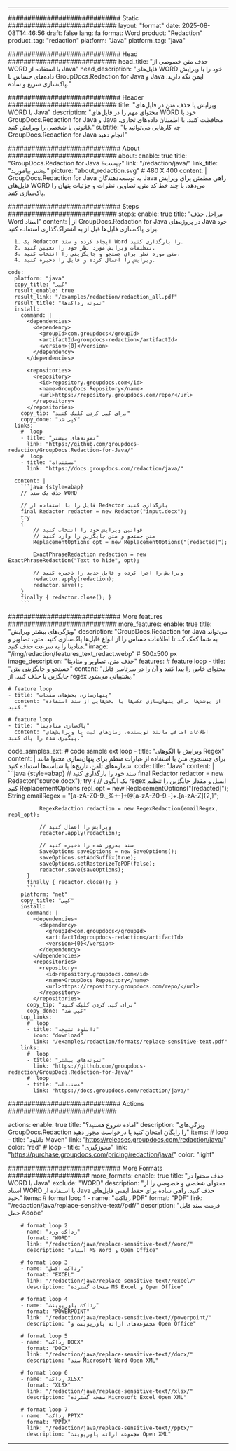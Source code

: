 
---
############################# Static ############################
layout: "format"
date:  2025-08-08T14:46:56
draft: false
lang: fa
format: Word
product: "Redaction"
product_tag: "redaction"
platform: "Java"
platform_tag: "java"

############################# Head ############################
head_title: "حذف متن خصوصی از WORD با استفاده از Java"
head_description: "فایل‌های WORD خود را با ویرایش داده‌های حساس با GroupDocs.Redaction for Java و Java ایمن نگه دارید. پاک‌سازی سریع و ساده."

############################# Header ############################
title: "ویرایش یا حذف متن در فایل‌های WORD با Java" 
description: "محتوای مهم را در فایل‌های WORD خود با GroupDocs.Redaction for Java و Java محافظت کنید. با اطمینان داده‌های تجاری، قانونی یا شخصی را ویرایش کنید."
subtitle: "چه کارهایی می‌توانید با GroupDocs.Redaction for Java انجام دهید" 

############################# About ############################
about:
    enable: true
    title: "GroupDocs.Redaction for Java چیست؟"
    link: "/redaction/java/"
    link_title: "بیشتر بیاموزید"
    picture: "about_redaction.svg" # 480 X 400
    content: |
       GroupDocs.Redaction for Java به توسعه‌دهندگان Java راهی مطمئن برای ویرایش فایل‌های WORD می‌دهد. با چند خط کد متن، تصاویر، نظرات و جزئیات پنهان را پاک‌سازی کنید.

############################# Steps ############################
steps:
    enable: true
    title: "مراحل حذف Word اسناد"
    content: |
      از GroupDocs.Redaction for Java در پروژه‌های Java خود برای پاک‌سازی فایل‌ها قبل از به اشتراک‌گذاری استفاده کنید.
      
      1. یک Redactor ایجاد کرده و سند Word را بارگذاری کنید.
      2. تنظیمات ویرایش مورد نظر خود را تعیین کنید.
      3. متن مورد نظر برای جستجو و جایگزینی را انتخاب کنید.
      4. ویرایش را اعمال کرده و فایل را ذخیره کنید.
   
    code:
      platform: "java"
      copy_title: "کپی"
      result_enable: true
      result_link: "/examples/redaction/redaction_all.pdf"
      result_title: "نمونه رداکت‌ها"
      install:
        command: |
          <dependencies>
            <dependency>
              <groupId>com.groupdocs</groupId>
              <artifactId>groupdocs-redaction</artifactId>
              <version>{0}</version>
            </dependency>
          </dependencies>

          <repositories>
            <repository>
              <id>repository.groupdocs.com</id>
              <name>GroupDocs Repository</name>
              <url>https://repository.groupdocs.com/repo/</url>
            </repository>
          </repositories>
        copy_tip: "برای کپی کردن کلیک کنید"
        copy_done: "کپی شد"
      links:
        #  loop
        - title: "نمونه‌های بیشتر"
          link: "https://github.com/groupdocs-redaction/GroupDocs.Redaction-for-Java/"
        #  loop
        - title: "مستندات"
          link: "https://docs.groupdocs.com/redaction/java/"
          
      content: |
        ```java {style=abap}
        // حذف یک سند WORD

        // فایل را با استفاده از Redactor بارگذاری کنید
        final Redactor redactor = new Redactor("input.docx");
        try
        {
            // قوانین ویرایش خود را انتخاب کنید
            // متن جستجو و متن جایگزین را وارد کنید
            ReplacementOptions opt = new ReplacementOptions("[redacted]");
            
            ExactPhraseRedaction redaction = new ExactPhraseRedaction("Text to hide", opt);

            // ویرایش را اجرا کرده و فایل جدید را ذخیره کنید
            redactor.apply(redaction);
            redactor.save();
        }
        finally { redactor.close(); }
        ```            


############################# More features ############################
more_features:
  enable: true
  title: "ویژگی‌های بیشتر ویرایش"
  description: "GroupDocs.Redaction for Java می‌تواند به شما کمک کند تا اطلاعات حساس را از انواع فایل‌ها پاک‌سازی کنید. متن، تصاویر و متادیتا را به سرعت حذف کنید."
  image: "/img/redaction/features_text_redact.webp" # 500x500 px
  image_description: "حذف متن، تصاویر و متادیتا"
  features:
    # feature loop
    - title: "جستجو و جایگزینی متن"
      content: "محتوای خاص را پیدا کنید و آن را در سرتاسر فایل جایگزین یا حذف کنید. از regex پشتیبانی می‌شود."

    # feature loop
    - title: "پنهان‌سازی بخش‌های صفحات"
      content: "از پوشش‌ها برای پنهان‌سازی عکس‌ها یا بخش‌هایی از سند استفاده کنید."

    # feature loop
    - title: "پاک‌سازی متادیتا"
      content: "اطلاعات اضافی مانند نویسنده، زمان‌های ثبت یا ویرایش‌های پیگیری شده را پاک کنید."
      
  code_samples_ext:
    # code sample ext loop
    - title: "ویرایش با الگوهای Regex"
      content: |
        برای جستجوی متن با استفاده از عبارات منظم برای پنهان‌سازی محتوا مانند شماره‌های تلفن، تاریخ‌ها یا شناسه‌ها استفاده کنید.
      code:
        title: "Java"
        content: |
          ```java {style=abap}
          //  سند خود را بارگذاری کنید
          final Redactor redactor = new Redactor("source.docx");
          try
          {
              // یک الگوی regex ایمیل و مقدار جایگزین را تنظیم کنید
              ReplacementOptions repl_opt = new ReplacementOptions("[redacted]");
              String emailRegex = "[a-zA-Z0-9._%+-]+@[a-zA-Z0-9.-]+\.[a-zA-Z]{2,}";

              RegexRedaction redaction = new RegexRedaction(emailRegex, repl_opt);
              
              // ویرایش را اعمال کنید
              redactor.apply(redaction);

              // سند به‌روز شده را ذخیره کنید
              SaveOptions saveOptions = new SaveOptions();
              saveOptions.setAddSuffix(true);
              saveOptions.setRasterizeToPDF(false);
              redactor.save(saveOptions);
          }
          finally { redactor.close(); }
          ```
        platform: "net"
        copy_title: "کپی"
        install:
          command: |
            <dependencies>
              <dependency>
                <groupId>com.groupdocs</groupId>
                <artifactId>groupdocs-redaction</artifactId>
                <version>{0}</version>
              </dependency>
            </dependencies>
            <repositories>
              <repository>
                <id>repository.groupdocs.com</id>
                <name>GroupDocs Repository</name>
                <url>https://repository.groupdocs.com/repo/</url>
              </repository>
            </repositories>
          copy_tip: "برای کپی کردن کلیک کنید"
          copy_done: "کپی شد"
        top_links:
          #  loop
          - title: "دانلود نتیجه"
            icon: "download"
            link: "/examples/redaction/formats/replace-sensitive-text.pdf"
        links:
          #  loop
          - title: "نمونه‌های بیشتر"
            link: "https://github.com/groupdocs-redaction/GroupDocs.Redaction-for-Java/"
          #  loop
          - title: "مستندات"
            link: "https://docs.groupdocs.com/redaction/java/"


############################# Actions ############################

actions:
  enable: true
  title: "آماده شروع هستید؟"
  description: "ویژگی‌های GroupDocs.Redaction را رایگان امتحان کنید یا درخواست مجوز دهید"
  items:
    #  loop
    - title: "دانلود Maven"
      link: "https://releases.groupdocs.com/redaction/java/"
      color: "red"
        #  loop
    - title: "مجوزگیری"
      link: "https://purchase.groupdocs.com/pricing/redaction/java/"
      color: "light"


############################# More Formats #####################
more_formats:
    enable: true
    title: "حذف محتوا در WORD با Java"
    exclude: "WORD"
    description: "محتوای شخصی و خصوصی را از اسناد WORD با استفاده از Java حذف کنید. راهی ساده برای حفظ ایمنی فایل‌های خود."
    items: 
        # format loop 1
        - name: "رداکت PDF"
          format: "PDF"
          link: "/redaction/java/replace-sensitive-text//pdf/"
          description: "فرمت سند قابل حمل Adobe"

        # format loop 2
        - name: "رداکت ورد"
          format: "WORD"
          link: "/redaction/java/replace-sensitive-text//word/"
          description: "اسناد MS Word و Open Office"
          
        # format loop 3
        - name: "رداکت اکسل"
          format: "EXCEL"
          link: "/redaction/java/replace-sensitive-text//excel/"
          description: "صفحات گسترده MS Excel و Open Office"

        # format loop 4
        - name: "رداکت پاورپوینت"
          format: "POWERPOINT"
          link: "/redaction/java/replace-sensitive-text//powerpoint/"
          description: "مجموعه‌های ارائه پاورپوینت و Open Office"

        # format loop 5
        - name: "رداکت DOCX"
          format: "DOCX"
          link: "/redaction/java/replace-sensitive-text//docx/"
          description: "سند Microsoft Word Open XML"
          
        # format loop 6
        - name: "رداکت XLSX"
          format: "XLSX"
          link: "/redaction/java/replace-sensitive-text//xlsx/"
          description: "صفحه گسترده Microsoft Excel Open XML"
          
        # format loop 7
        - name: "رداکت PPTX"
          format: "PPTX"
          link: "/redaction/java/replace-sensitive-text//pptx/"
          description: "مجموعه ارائه پاورپوینت Open XML"


---
